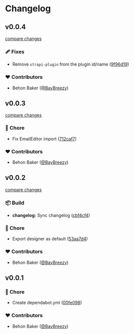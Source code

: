 # Changelog

## v0.0.4

[compare changes](https://github.com/BayBreezy/strapi-plugin-email-designer-5/compare/v0.0.3...v0.0.4)

### 🩹 Fixes

- Remove `strapi-plugin` from the plugin id/name ([9f96d19](https://github.com/BayBreezy/strapi-plugin-email-designer-5/commit/9f96d19))

### ❤️ Contributors

- Behon Baker ([@BayBreezy](http://github.com/BayBreezy))

## v0.0.3

[compare changes](https://github.com/BayBreezy/strapi-plugin-email-designer-5/compare/v0.0.2...v0.0.3)

### 🏡 Chore

- Fix EmailEditor import ([712caf7](https://github.com/BayBreezy/strapi-plugin-email-designer-5/commit/712caf7))

### ❤️ Contributors

- Behon Baker ([@BayBreezy](http://github.com/BayBreezy))

## v0.0.2

[compare changes](https://github.com/BayBreezy/strapi-plugin-email-designer-5/compare/v0.0.1...v0.0.2)

### 📦 Build

- **changelog:** Sync changelog ([cbf4cf4](https://github.com/BayBreezy/strapi-plugin-email-designer-5/commit/cbf4cf4))

### 🏡 Chore

- Export designer as default ([53aa7d4](https://github.com/BayBreezy/strapi-plugin-email-designer-5/commit/53aa7d4))

### ❤️ Contributors

- Behon Baker ([@BayBreezy](http://github.com/BayBreezy))

## v0.0.1

### 🏡 Chore

- Create dependabot.yml ([00fe098](https://github.com/BayBreezy/strapi-plugin-email-designer-5/commit/00fe098))

### ❤️ Contributors

- Behon Baker ([@BayBreezy](http://github.com/BayBreezy))
